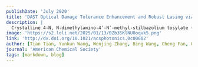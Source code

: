 ```yaml
---
publishDate: 'July 2020'
title: 'DAST Optical Damage Tolerance Enhancement and Robust Lasing via Supramolecular Strategy'
description: |
  Crystalline 4-N, N-dimethylamino-4ʹ-Nʹ-methyl-stilbazolium tosylate (DAST) is known as an excellent organic nonlinear optical (NLO) material. However, it is vulnerable to damage caused by high-intensity laser irradiation, which severely limits its NLO applications. In this study, DAST molecules were included with β-cyclodextrin (β-CD), and [email protected]β-CD supramolecular nanowires (NWs), microplates (MPs), and chaotic microcrystals (CMCs) were successfully prepared. All the crystals not only possess excellent NLO properties, but also exhibit greatly enhanced optical damage tolerances (ODTs) and photoluminescence. Under the pumping of a 532-nm picosecond (ps) pulsed laser, we achieved single-mode lasing from MPs and random lasing from CMCs, with thresholds of 55.22 and 88.38 nJ/cm2, respectively. When the laser irradiation had a peak intensity of ~17.5 GW/cm2, which is 8-9 orders of magnitude higher than the DAST bulk-crystal photobleaching intensity, the CMC laser emission intensity retained ~95% of its initial value after 4 h of operation in an ambient atmosphere.
image: 'https://s2.loli.net/2025/01/13/BZb3SKlNU8oqvk5.png'
link: 'http://dx.doi.org/10.1021/acsphotonics.0c00602'
author: [Tian Tian, Yunkun Wang, Wenjing Zhang, Bing Wang, Cheng Fan, Guanjun You, Shuai Yuan, Gongjie Xu, Min Li, Chuan Xu, Bin Cai*]
journal: 'American Chemical Society'
tags: [markdown, blog]
---
```

